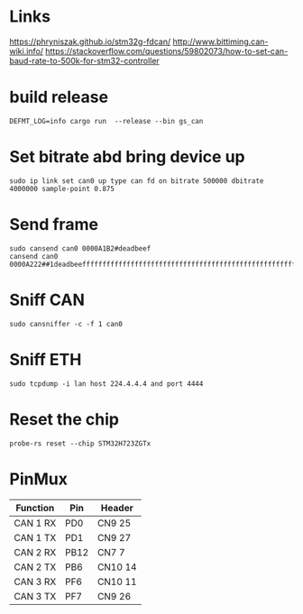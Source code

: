 # Links
https://phryniszak.github.io/stm32g-fdcan/
http://www.bittiming.can-wiki.info/
https://stackoverflow.com/questions/59802073/how-to-set-can-baud-rate-to-500k-for-stm32-controller


# build release
```code
DEFMT_LOG=info cargo run  --release --bin gs_can
```

# Set bitrate abd bring device up
```code
sudo ip link set can0 up type can fd on bitrate 500000 dbitrate 4000000 sample-point 0.875
```

# Send frame
```code
sudo cansend can0 0000A1B2#deadbeef
cansend can0 0000A222##1deadbeefffffffffffffffffffffffffffffffffffffffffffffffffffffffffffffffffffffffffffffffffffffffffffffffffffffffffffffffffffffffff
```

# Sniff CAN
```code
sudo cansniffer -c -f 1 can0
```

# Sniff ETH
```code
sudo tcpdump -i lan host 224.4.4.4 and port 4444
```

# Reset the chip
```code
probe-rs reset --chip STM32H723ZGTx
```


# PinMux
| Function |    Pin     |   Header  |
| -------- | ---------- | --------- |
| CAN 1 RX |	PD0     |	CN9 25  |
| CAN 1 TX |	PD1     |	CN9 27  |
| CAN 2 RX |	PB12    |	CN7 7   |
| CAN 2 TX |	PB6     |	CN10 14 |
| CAN 3 RX |	PF6     |	CN10 11 |
| CAN 3 TX |	PF7     |	CN9 26  |


